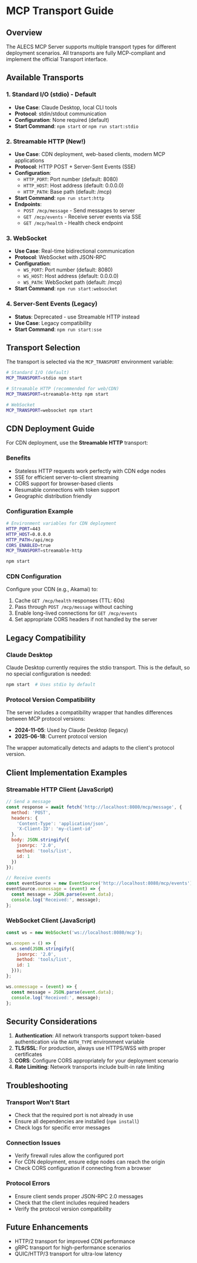 # MCP Transport Guide

## Overview

The ALECS MCP Server supports multiple transport types for different deployment scenarios. All transports are fully MCP-compliant and implement the official Transport interface.

## Available Transports

### 1. Standard I/O (stdio) - Default
- **Use Case**: Claude Desktop, local CLI tools
- **Protocol**: stdin/stdout communication
- **Configuration**: None required (default)
- **Start Command**: `npm start` or `npm run start:stdio`

### 2. Streamable HTTP (New!) 
- **Use Case**: CDN deployment, web-based clients, modern MCP applications
- **Protocol**: HTTP POST + Server-Sent Events (SSE)
- **Configuration**:
  - `HTTP_PORT`: Port number (default: 8080)
  - `HTTP_HOST`: Host address (default: 0.0.0.0)
  - `HTTP_PATH`: Base path (default: /mcp)
- **Start Command**: `npm run start:http`
- **Endpoints**:
  - `POST /mcp/message` - Send messages to server
  - `GET /mcp/events` - Receive server events via SSE
  - `GET /mcp/health` - Health check endpoint

### 3. WebSocket
- **Use Case**: Real-time bidirectional communication
- **Protocol**: WebSocket with JSON-RPC
- **Configuration**:
  - `WS_PORT`: Port number (default: 8080)
  - `WS_HOST`: Host address (default: 0.0.0.0)
  - `WS_PATH`: WebSocket path (default: /mcp)
- **Start Command**: `npm run start:websocket`

### 4. Server-Sent Events (Legacy)
- **Status**: Deprecated - use Streamable HTTP instead
- **Use Case**: Legacy compatibility
- **Start Command**: `npm run start:sse`

## Transport Selection

The transport is selected via the `MCP_TRANSPORT` environment variable:

```bash
# Standard I/O (default)
MCP_TRANSPORT=stdio npm start

# Streamable HTTP (recommended for web/CDN)
MCP_TRANSPORT=streamable-http npm start

# WebSocket
MCP_TRANSPORT=websocket npm start
```

## CDN Deployment Guide

For CDN deployment, use the **Streamable HTTP** transport:

### Benefits
- Stateless HTTP requests work perfectly with CDN edge nodes
- SSE for efficient server-to-client streaming
- CORS support for browser-based clients
- Resumable connections with token support
- Geographic distribution friendly

### Configuration Example
```bash
# Environment variables for CDN deployment
HTTP_PORT=443
HTTP_HOST=0.0.0.0
HTTP_PATH=/api/mcp
CORS_ENABLED=true
MCP_TRANSPORT=streamable-http

npm start
```

### CDN Configuration
Configure your CDN (e.g., Akamai) to:
1. Cache `GET /mcp/health` responses (TTL: 60s)
2. Pass through `POST /mcp/message` without caching
3. Enable long-lived connections for `GET /mcp/events`
4. Set appropriate CORS headers if not handled by the server

## Legacy Compatibility

### Claude Desktop
Claude Desktop currently requires the stdio transport. This is the default, so no special configuration is needed:

```bash
npm start  # Uses stdio by default
```

### Protocol Version Compatibility
The server includes a compatibility wrapper that handles differences between MCP protocol versions:
- **2024-11-05**: Used by Claude Desktop (legacy)
- **2025-06-18**: Current protocol version

The wrapper automatically detects and adapts to the client's protocol version.

## Client Implementation Examples

### Streamable HTTP Client (JavaScript)
```javascript
// Send a message
const response = await fetch('http://localhost:8080/mcp/message', {
  method: 'POST',
  headers: {
    'Content-Type': 'application/json',
    'X-Client-ID': 'my-client-id'
  },
  body: JSON.stringify({
    jsonrpc: '2.0',
    method: 'tools/list',
    id: 1
  })
});

// Receive events
const eventSource = new EventSource('http://localhost:8080/mcp/events');
eventSource.onmessage = (event) => {
  const message = JSON.parse(event.data);
  console.log('Received:', message);
};
```

### WebSocket Client (JavaScript)
```javascript
const ws = new WebSocket('ws://localhost:8080/mcp');

ws.onopen = () => {
  ws.send(JSON.stringify({
    jsonrpc: '2.0',
    method: 'tools/list',
    id: 1
  }));
};

ws.onmessage = (event) => {
  const message = JSON.parse(event.data);
  console.log('Received:', message);
};
```

## Security Considerations

1. **Authentication**: All network transports support token-based authentication via the `AUTH_TYPE` environment variable
2. **TLS/SSL**: For production, always use HTTPS/WSS with proper certificates
3. **CORS**: Configure CORS appropriately for your deployment scenario
4. **Rate Limiting**: Network transports include built-in rate limiting

## Troubleshooting

### Transport Won't Start
- Check that the required port is not already in use
- Ensure all dependencies are installed (`npm install`)
- Check logs for specific error messages

### Connection Issues
- Verify firewall rules allow the configured port
- For CDN deployment, ensure edge nodes can reach the origin
- Check CORS configuration if connecting from a browser

### Protocol Errors
- Ensure client sends proper JSON-RPC 2.0 messages
- Check that the client includes required headers
- Verify the protocol version compatibility

## Future Enhancements

- HTTP/2 transport for improved CDN performance
- gRPC transport for high-performance scenarios
- QUIC/HTTP/3 transport for ultra-low latency